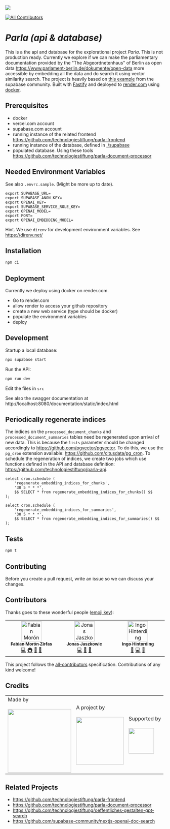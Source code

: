 ![](https://img.shields.io/badge/Built%20with%20%E2%9D%A4%EF%B8%8F-at%20Technologiestiftung%20Berlin-blue)

<!-- ALL-CONTRIBUTORS-BADGE:START - Do not remove or modify this section -->
[![All Contributors](https://img.shields.io/badge/all_contributors-3-orange.svg?style=flat-square)](#contributors-)
<!-- ALL-CONTRIBUTORS-BADGE:END -->

# _Parla (api & database)_

This is a the api and database for the explorational project _Parla_. This is not production ready. Currently we explore if we can make the parliamentary documentation provided by the "The Abgeordnetenhaus" of Berlin as open data https://www.parlament-berlin.de/dokumente/open-data more accessible by embedding all the data and do search it using vector similarity search. The project is heavily based on [this example](https://github.com/supabase-community/nextjs-openai-doc-search) from the supabase community. Built with [Fastify](https://fastify.dev/) and deployed to [render.com](https://render.com) using [docker](https://www.docker.com/).

## Prerequisites

- docker
- vercel.com account
- supabase.com account
- running instance of the related frontend https://github.com/technologiestiftung/parla-frontend
- running instance of the database, defined in [./supabase](./supabase)
- populated database. Using these tools https://github.com/technologiestiftung/parla-document-processor

## Needed Environment Variables

See also `.envrc.sample`. (Might be more up to date).

```plain
export SUPABASE_URL=
export SUPABASE_ANON_KEY=
export OPENAI_KEY=
export SUPABASE_SERVICE_ROLE_KEY=
export OPENAI_MODEL=
export PORT=
export OPENAI_EMBEDDING_MODEL=
```

Hint. We use `direnv` for development environment variables. See https://direnv.net/

## Installation

```bash
npm ci
```

## Deployment

Currently we deploy using docker on render.com.

- Go to render.com
- allow render to access your github repository
- create a new web service (type should be docker)
- populate the environment variables
- deploy

## Development

Startup a local database:

```bash
npx supabase start
```

Run the API:

```bash
npm run dev
```

Edit the files in `src`

See also the swagger documentation at http://localhost:8080/documentation/static/index.html

## Periodically regenerate indices

The indices on the `processed_document_chunks` and `processed_document_summaries` tables need be regenerated upon arrival of new data.
This is because the `lists` parameter should be changed accordingly to https://github.com/pgvector/pgvector. To do this, we use the `pg_cron` extension available: https://github.com/citusdata/pg_cron. To schedule the regeneration of indices, we create two jobs which use functions defined in the API and database definition: https://github.com/technologiestiftung/parla-api.

```
select cron.schedule (
    'regenerate_embedding_indices_for_chunks',
    '30 5 * * *',
    $$ SELECT * from regenerate_embedding_indices_for_chunks() $$
);

select cron.schedule (
    'regenerate_embedding_indices_for_summaries',
    '30 5 * * *',
    $$ SELECT * from regenerate_embedding_indices_for_summaries() $$
);
```

## Tests

```bash
npm t
```

## Contributing

Before you create a pull request, write an issue so we can discuss your changes.

## Contributors

Thanks goes to these wonderful people ([emoji key](https://allcontributors.org/docs/en/emoji-key)):

<!-- ALL-CONTRIBUTORS-LIST:START - Do not remove or modify this section -->
<!-- prettier-ignore-start -->
<!-- markdownlint-disable -->
<table>
  <tbody>
    <tr>
      <td align="center" valign="top" width="14.28%"><a href="https://fabianmoronzirfas.me"><img src="https://avatars.githubusercontent.com/u/315106?v=4?s=64" width="64px;" alt="Fabian Morón Zirfas"/><br /><sub><b>Fabian Morón Zirfas</b></sub></a><br /><a href="https://github.com/technologiestiftung/parla-api/commits?author=ff6347" title="Code">💻</a> <a href="#infra-ff6347" title="Infrastructure (Hosting, Build-Tools, etc)">🚇</a> <a href="#design-ff6347" title="Design">🎨</a> <a href="https://github.com/technologiestiftung/parla-api/commits?author=ff6347" title="Documentation">📖</a></td>
      <td align="center" valign="top" width="14.28%"><a href="https://github.com/Jaszkowic"><img src="https://avatars.githubusercontent.com/u/10830180?v=4?s=64" width="64px;" alt="Jonas Jaszkowic"/><br /><sub><b>Jonas Jaszkowic</b></sub></a><br /><a href="https://github.com/technologiestiftung/parla-api/commits?author=Jaszkowic" title="Code">💻</a> <a href="#ideas-Jaszkowic" title="Ideas, Planning, & Feedback">🤔</a> <a href="https://github.com/technologiestiftung/parla-api/commits?author=Jaszkowic" title="Documentation">📖</a></td>
      <td align="center" valign="top" width="14.28%"><a href="http://www.awsm.de"><img src="https://avatars.githubusercontent.com/u/434355?v=4?s=64" width="64px;" alt="Ingo Hinterding"/><br /><sub><b>Ingo Hinterding</b></sub></a><br /><a href="#projectManagement-Esshahn" title="Project Management">📆</a> <a href="https://github.com/technologiestiftung/parla-api/commits?author=Esshahn" title="Code">💻</a> <a href="#ideas-Esshahn" title="Ideas, Planning, & Feedback">🤔</a></td>
    </tr>
  </tbody>
</table>

<!-- markdownlint-restore -->
<!-- prettier-ignore-end -->

<!-- ALL-CONTRIBUTORS-LIST:END -->

This project follows the [all-contributors](https://github.com/all-contributors/all-contributors) specification. Contributions of any kind welcome!

## Credits

<table>
  <tr>
    <td>
      Made by <a href="https://citylab-berlin.org/de/start/">
        <br />
        <br />
        <img width="200" src="https://logos.citylab-berlin.org/logo-citylab-berlin.svg" />
      </a>
    </td>
    <td>
      A project by <a href="https://www.technologiestiftung-berlin.de/">
        <br />
        <br />
        <img width="150" src="https://logos.citylab-berlin.org/logo-technologiestiftung-berlin-de.svg" />
      </a>
    </td>
    <td>
      Supported by <a href="https://www.berlin.de/rbmskzl/">
        <br />
        <br />
        <img width="80" src="https://logos.citylab-berlin.org/logo-berlin-senatskanzelei-de.svg" />
      </a>
    </td>
  </tr>
</table>

## Related Projects

- https://github.com/technologiestiftung/parla-frontend
- https://github.com/technologiestiftung/parla-document-processor
- https://github.com/technologiestiftung/oeffentliches-gestalten-gpt-search
- https://github.com/supabase-community/nextjs-openai-doc-search
